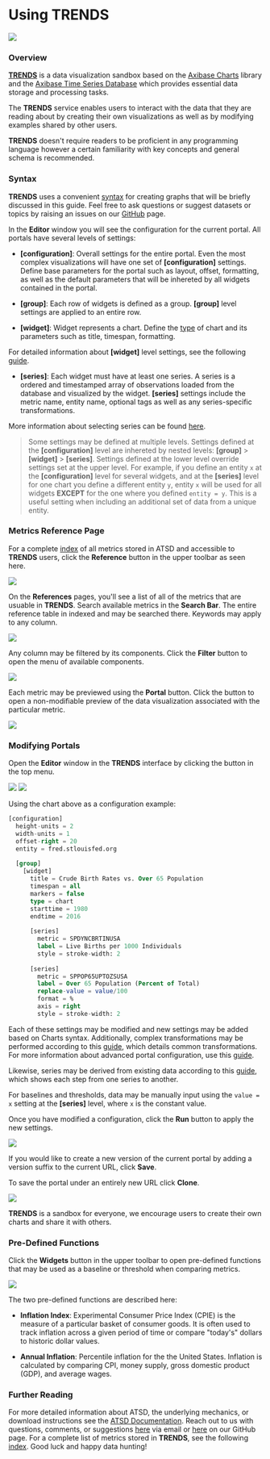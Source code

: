 # Using TRENDS

![](images/portal.png)

### Overview

[**TRENDS**](https://trends.axibase.com/) is a data visualization sandbox based on the [Axibase Charts](https://axibase.com/products/axibase-time-series-database/visualization/) library and the [Axibase Time Series Database](https://axibase.com/products/axibase-time-series-database/) which provides essential data storage and processing tasks. 

The **TRENDS** service enables users to interact with the data that they are reading about by creating their own visualizations as well as by modifying examples shared by other users.

**TRENDS** doesn't require readers to be proficient in any programming language however a certain familiarity with key concepts and general schema is recommended.

### Syntax

**TRENDS** uses a convenient [syntax](https://axibase.com/products/axibase-time-series-database/visualization/widgets/) for creating graphs that will be briefly discussed in this guide. Feel free to ask questions or suggest datasets or topics by raising an issues on our [GitHub](https://github.com/axibase/atsd-use-cases/issues) page.

In the **Editor** window you will see the configuration for the current portal. All portals have several levels of settings:

* **[configuration]**: Overall settings for the entire portal. Even the most complex visualizations will have one set of **[configuration]** settings. Define base parameters for the portal such as layout, offset, formatting, as well as the default parameters that will be inhereted by all widgets contained in the portal.

* **[group]**: Each row of widgets is defined as a group. **[group]** level settings are applied to an entire row.

* **[widget]**: Widget represents a chart. Define the [type](https://axibase.com/products/axibase-time-series-database/visualization/widgets/) of chart and its parameters such as title, timespan, formatting.

For detailed information about **[widget]** level settings, see the following [guide](https://axibase.com/products/axibase-time-series-database/visualization/widgets/configuring-the-widgets/#series).

* **[series]**: Each widget must have at least one series. A series is a ordered and timestamped array of observations loaded from the database and visualized by the widget. **[series]** settings include the metric name, entity name, optional tags as well as any series-specific transformations.

More information about selecting series can be found [here](https://axibase.com/products/axibase-time-series-database/visualization/widgets/selecting-series/).

> Some settings may be defined at multiple levels. Settings defined at the **[configuration]** level are inhereted by nested levels: **[group]** > **[widget]** > **[series]**. Settings defined at the lower level override settings set at the upper level. For example, if you define an entity `x` at the **[configuration]** level for several widgets, and at the **[series]** level for one chart you define a different entity `y`, entity `x` will be used for all widgets **EXCEPT** for the one where you defined `entity = y`.  This is a useful setting when including an additional set of data from a unique entity.

### Metrics Reference Page

For a complete [index](https://trends.axibase.com/public/reference.html) of all metrics stored in ATSD and accessible to **TRENDS** users, click the **Reference** button in the upper toolbar as seen here.

![](images/ref-button.png)

On the **References** pages, you'll see a list of all of the metrics that are usuable in **TRENDS**. Search available metrics in the **Search Bar**. The entire reference table in indexed and may be searched there. Keywords may apply to any column.

![](images/ref-search.png)

Any column may be filtered by its components. Click the **Filter** button to open the menu of available components.

![](images/ref-filter.png)

Each metric may be previewed using the **Portal** button. Click the button to open a non-modifiable preview of the data visualization associated with the particular metric.

![](images/ref-portal.png)

### Modifying Portals

Open the **Editor** window in the **TRENDS** interface by clicking the button in the top menu.

![](images/editor-window.png)
[![](images/button-new.png)](https://trends.axibase.com/e91b896e#fullscreen)

Using the chart above as a configuration example:

```sql
[configuration]
  height-units = 2
  width-units = 1
  offset-right = 20
  entity = fred.stlouisfed.org
  
  [group]
    [widget]
      title = Crude Birth Rates vs. Over 65 Population
      timespan = all
      markers = false
      type = chart
      starttime = 1980
      endtime = 2016
        
      [series]
        metric = SPDYNCBRTINUSA
        label = Live Births per 1000 Individuals 
        style = stroke-width: 2
      
      [series]
        metric = SPPOP65UPTOZSUSA
        label = Over 65 Population (Percent of Total)
        replace-value = value/100
        format = %
        axis = right
        style = stroke-width: 2
```

Each of these settings may be modified and new settings may be added based on Charts syntax. Additionally, complex transformations may be performed according to this [guide](https://github.com/axibase/atsd-use-cases/tree/master/Solutions/calculated-values), which details common transformations. For more information about advanced portal configuration, use this [guide](https://axibase.com/products/axibase-time-series-database/visualization/widgets/portal-settings/).

Likewise, series may be derived from existing data according to this [guide](https://github.com/axibase/atsd-use-cases/tree/master/Support/Add-Calculated-Value), which shows each step from one series to another.

For baselines and thresholds, data may be manually input using the `value = x` setting at the **[series]** level, where `x` is the constant value.

Once you have modified a configuration, click the **Run** button to apply the new settings.

![](images/run-button.png)

If you would like to create a new version of the current portal by adding a version suffix to the current URL, click **Save**.

To save the portal under an entirely new URL click **Clone**. 

![](images/save-clone-button.png)

**TRENDS** is a sandbox for everyone, we encourage users to create their own charts and share it with others.

### Pre-Defined Functions

Click the **Widgets** button in the upper toolbar to open pre-defined functions that may be used as a baseline or threshold when comparing metrics. 

![](images/pre-def-func.png)

The two pre-defined functions are described here:

* **Inflation Index**: Experimental Consumer Price Index (CPIE) is the measure of a particular basket of consumer goods. It is often used to track inflation across a given period of time or compare "today's" dollars to historic dollar values.

* **Annual Inflation**: Percentile inflation for the the United States. Inflation is calculated by comparing CPI, money supply, gross domestic product (GDP), and average wages.

### Further Reading 

For more detailed information about ATSD, the underlying mechanics, or download instructions see the [ATSD Documentation](https://github.com/axibase/atsd). Reach out to us with questions, comments, or suggestions [here](mailto:hello@axibase.com) via email or [here](https://github.com/axibase/atsd-use-cases/issues) on our GitHub page. For a complete list of metrics stored in **TRENDS**, see the following [index](https://trends.axibase.com/public/reference.html). Good luck and happy data hunting!

